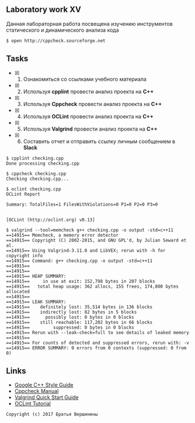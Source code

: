 ## Laboratory work XV

Данная лабораторная работа посвещена изучению инструментов статического и динамического анализа кода
```ShellSession
$ open http://cppcheck.sourceforge.net
```

## Tasks

- [x] 1. Ознакомиться со ссылками учебного материала
- [x] 2. Используя **cpplint** провести анализ проекта на **C++**
- [x] 3. Используя **Cppcheck** провести анализ проекта на **C++**
- [x] 4. Используя **OCLint** провести анализ проекта на **C++**
- [x] 5. Используя **Valgrind** провести анализ проекта на **C++**
- [x] 6. Составить отчет и отправить ссылку личным сообщением в **Slack**

```ShellSession
$ cpplint checking.cpp
Done processing checking.cpp
```
```ShellSession
$ cppcheck checking.cpp
Checking checking.cpp...
```
```ShellSession
$ oclint checking.cpp
OCLint Report

Summary: TotalFiles=1 FilesWithViolations=0 P1=0 P2=0 P3=0


[OCLint (http://oclint.org) v0.13]
```
```ShellSession
$ valgrind --tool=memcheck g++ checking.cpp -o output -std=c++11
==14915== Memcheck, a memory error detector
==14915== Copyright (C) 2002-2015, and GNU GPL'd, by Julian Seward et al.
==14915== Using Valgrind-3.11.0 and LibVEX; rerun with -h for copyright info
==14915== Command: g++ checking.cpp -o output -std=c++11
==14915==
==14915==
==14915== HEAP SUMMARY:
==14915==     in use at exit: 152,798 bytes in 207 blocks
==14915==   total heap usage: 362 allocs, 155 frees, 174,800 bytes allocated
==14915==
==14915== LEAK SUMMARY:
==14915==    definitely lost: 35,514 bytes in 136 blocks
==14915==    indirectly lost: 82 bytes in 5 blocks
==14915==      possibly lost: 0 bytes in 0 blocks
==14915==    still reachable: 117,202 bytes in 66 blocks
==14915==         suppressed: 0 bytes in 0 blocks
==14915== Rerun with --leak-check=full to see details of leaked memory
==14915==
==14915== For counts of detected and suppressed errors, rerun with: -v
==14915== ERROR SUMMARY: 0 errors from 0 contexts (suppressed: 0 from 0)
```
## Links

- [Google C++ Style Guide](https://github.com/cpplint/cpplint)
- [Cppcheck Manual](http://cppcheck.sourceforge.net/manual.pdf)
- [Valgrind Quick Start Guide](http://valgrind.org/docs/manual/index.html)
- [OCLint Tutorial](http://docs.oclint.org/en/stable/intro/tutorial.html)

```
Copyright (c) 2017 Братья Вершинины
```
